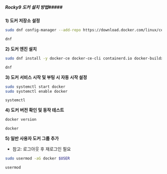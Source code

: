 ##### Rocky9 도커 설치 방법#####

**1) 도커 저장소 설정**

```bash
sudo dnf config-manager --add-repo https://download.docker.com/linux/centos/docker-ce.repo
```

```tech
dnf
```

**2) 도커 엔진 설치**

```bash
sudo dnf install -y docker-ce docker-ce-cli containerd.io docker-buildx-plugin docker-compose-plugin
```

```tech
dnf
```

**3) 도커 서비스 시작 및 부팅 시 자동 시작 설정**

```bash
sudo systemctl start docker
sudo systemctl enable docker
```

```tech
systemctl
```

**4) 도커 버전 확인 및 동작 테스트**

```bash
docker version
```

```tech
docker
```

**5) 일반 사용자 도커 그룹 추가**

* 참고: 로그아웃 후 재로그인 필요

```bash
sudo usermod -aG docker $USER
```

```tech
usermod
```
